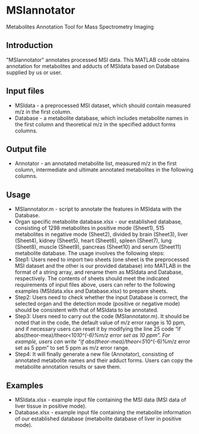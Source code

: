 # MSIannotator
Metabolites Annotation Tool for Mass Spectrometry Imaging
## Introduction
"MSIannotator" annotates processed MSI data. This MATLAB code obtains annotation for metabolites and adducts of MSIdata based on Database supplied by us or user.
## Input files
- MSIdata - a preprocessed MSI dataset, which should contain measured m/z in the first column.
- Database - a metabolite database, which includes metabolite names in the first column and theoretical m/z in the specified adduct forms columns.
## Output file
- Annotator - an annotated metabolite list, measured m/z in the first column, intermediate and ultimate annotated metabolites in the following columns.
## Usage
- MSIannotator.m - script to annotate the features in MSIdata with the Database.
- Organ specific metabolite database.xlsx - our established database, consisting of 1298 metabolites in positive mode (Sheet1), 515 metabolites in negative mode (Sheet2), divided by brain (Sheet3), liver (Sheet4), kidney (Sheet5), heart (Sheet6), spleen (Sheet7), lung (Sheet8), muscle (Sheet9), pancreas (Sheet10) and serum (Sheet11) metabolite database.
The usage involves the following steps:
- Step1: Users need to import two sheets (one sheet is the preprocessed MSI dataset and the other is our provided database) into MATLAB in the format of a string array, and rename them as MSIdata and Database, respectively. The contents of sheets should meet the indicated requirements of input files above, users can refer to the following examples (MSIdata.xlsx and Database.xlsx) to prepare sheets.
- Step2: Users need to check whether the input Database is correct, the selected organ and the detection mode (positive or negative mode) should be consistent with that of MSIdata to be annotated.
- Step3: Users need to carry out the code (MSIannotator.m). It should be noted that in the code, the default value of m/z error range is 10 ppm, and if necessary users can reset it by modifying the line 25 code “if abs(theor-mea)/theor<10*10^(-6)%m/z error set as 10 ppm”. For example, users can write “if abs(theor-mea)/theor<5*10^(-6)%m/z error set as 5 ppm” to set 5 ppm as m/z error range.
- Step4: It will finally generate a new file (Annotator), consisting of annotated metabolite names and their adduct forms. Users can copy the metabolite annotation results or save them.
## Examples 
- MSIdata.xlsx - example input file containing the MSI data (MSI data of liver tissue in positive mode). 
- Database.xlsx - example input file containing the metabolite information of our established database (metabolite database of liver in positive mode).
